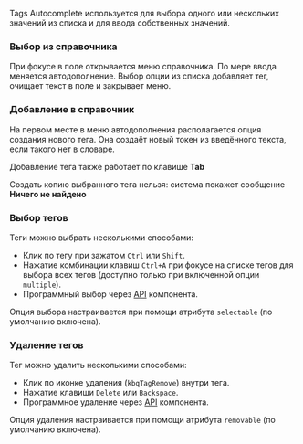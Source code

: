 Tags Autocomplete используется для выбора одного или нескольких значений из списка и для ввода собственных значений.

<!-- example(tag-autocomplete) -->

### Выбор из справочника

При фокусе в поле открывается меню справочника. По мере ввода меняется автодополнение. Выбор опции из списка добавляет тег, очищает текст в поле и закрывает меню.

<!-- example(tag-autocomplete-option-operations) -->

### Добавление в справочник

На первом месте в меню автодополнения располагается опция создания нового тега. Она создаёт новый токен из введённого текста, если такого нет в словаре.

Добавление тега также работает по клавише **Tab**

Создать копию выбранного тега нельзя: система покажет сообщение **Ничего не найдено**

<!-- example(tag-autocomplete-option-operations) -->

### Выбор тегов

Теги можно выбрать несколькими способами:

- Клик по тегу при зажатом `Ctrl` или `Shift`.
- Нажатие комбинации клавиш `Ctrl+A` при фокусе на списке тегов для выбора всех тегов (доступно только при включенной опции `multiple`).
- Программный выбор через [API](/ru/components/tags/api) компонента.

Опция выбора настраивается при помощи атрибута `selectable` (по умолчанию включена).

<!-- example(tag-autocomplete-selectable) -->

### Удаление тегов

Тег можно удалить несколькими способами:

- Клик по иконке удаления (`kbqTagRemove`) внутри тега.
- Нажатие клавиши `Delete` или `Backspace`.
- Программное удаление через [API](/ru/components/tags/api) компонента.

Опция удаления настраивается при помощи атрибута `removable` (по умолчанию включена).

<!-- example(tag-autocomplete-removable) -->
